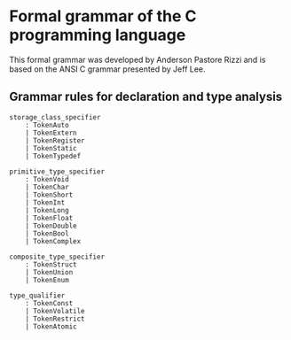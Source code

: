 # Formal grammar of the C programming language
This formal grammar was developed by Anderson Pastore Rizzi and is based on the ANSI C grammar presented by Jeff Lee.



## Grammar rules for declaration and type analysis

```bnf
storage_class_specifier 
    : TokenAuto
    | TokenExtern
    | TokenRegister
    | TokenStatic
    | TokenTypedef

primitive_type_specifier 
    : TokenVoid
    | TokenChar
    | TokenShort
    | TokenInt
    | TokenLong
    | TokenFloat
    | TokenDouble
    | TokenBool
    | TokenComplex

composite_type_specifier 
    : TokenStruct
    | TokenUnion
    | TokenEnum

type_qualifier 
    : TokenConst
    | TokenVolatile
    | TokenRestrict
    | TokenAtomic
```
